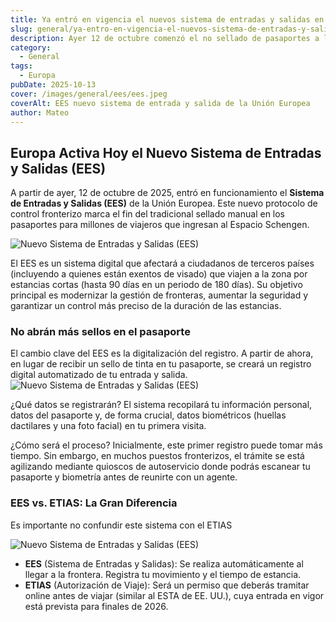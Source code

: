 ```yaml
---
title: Ya entró en vigencia el nuevos sistema de entradas y salidas en Europa
slug: general/ya-entro-en-vigencia-el-nuevos-sistema-de-entradas-y-salidas-en-europa
description: Ayer 12 de octubre comenzó el no sellado de pasaportes a la entrada y salida de Europa.
category:
  - General
tags:
  - Europa
pubDate: 2025-10-13
cover: /images/general/ees/ees.jpeg
coverAlt: EES nuevo sistema de entrada y salida de la Unión Europea
author: Mateo
---
```


## Europa Activa Hoy el Nuevo Sistema de Entradas y Salidas (EES)

A partir de ayer, 12 de octubre de 2025, entró en funcionamiento el **Sistema de Entradas y Salidas (EES)** de la Unión Europea. Este nuevo protocolo de control fronterizo marca el fin del tradicional sellado manual en los pasaportes para millones de viajeros que ingresan al Espacio Schengen.

<img src="/images/general/ees/ees2.jpeg" alt="Nuevo Sistema de Entradas y Salidas (EES)">

El EES es un sistema digital que afectará a ciudadanos de terceros países (incluyendo a quienes están exentos de visado) que viajen a la zona por estancias cortas (hasta 90 días en un periodo de 180 días). Su objetivo principal es modernizar la gestión de fronteras, aumentar la seguridad y garantizar un control más preciso de la duración de las estancias.

### No abrán más sellos en el pasaporte

El cambio clave del EES es la digitalización del registro. A partir de ahora, en lugar de recibir un sello de tinta en tu pasaporte, se creará un registro digital automatizado de tu entrada y salida.
<img src="/images/general/ees/ees4.jpeg" alt="Nuevo Sistema de Entradas y Salidas (EES)">

¿Qué datos se registrarán? El sistema recopilará tu información personal, datos del pasaporte y, de forma crucial, datos biométricos (huellas dactilares y una foto facial) en tu primera visita.

¿Cómo será el proceso? Inicialmente, este primer registro puede tomar más tiempo. Sin embargo, en muchos puestos fronterizos, el trámite se está agilizando mediante quioscos de autoservicio donde podrás escanear tu pasaporte y biometría antes de reunirte con un agente.

### EES vs. ETIAS: La Gran Diferencia

Es importante no confundir este sistema con el ETIAS

<img src="/images/general/ees/ees3.jpeg" alt="Nuevo Sistema de Entradas y Salidas (EES)">

* **EES** (Sistema de Entradas y Salidas): Se realiza automáticamente al llegar a la frontera. Registra tu movimiento y el tiempo de estancia.
* **ETIAS** (Autorización de Viaje): Será un permiso que deberás tramitar online antes de viajar (similar al ESTA de EE. UU.), cuya entrada en vigor está prevista para finales de 2026.
